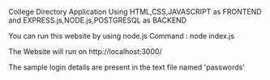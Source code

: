 College Directory Application Using HTML,CSS,JAVASCRIPT as FRONTEND
and 
EXPRESS.js,NODE.js,POSTGRESQL as BACKEND

You can run this website by using node.js
Command : node index.js

The Website will run on http://localhost:3000/

The sample login details are present in the text file named 'passwords'

